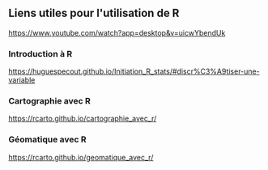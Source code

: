 ## Liens utiles pour l'utilisation de R 
https://www.youtube.com/watch?app=desktop&v=uicwYbendUk 

### Introduction à R 
https://huguespecout.github.io/Initiation_R_stats/#discr%C3%A9tiser-une-variable 

### Cartographie avec R
https://rcarto.github.io/cartographie_avec_r/ 

### Géomatique avec R
https://rcarto.github.io/geomatique_avec_r/ 



